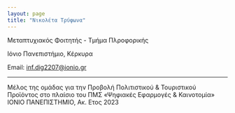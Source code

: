 ```yaml
---
layout: page
title: "Νικολέτα Τρύφωνα"
---
```


Μεταπτυχιακός Φοιτητής - Τμήμα Πλροφορικής

Ιόνιο Πανεπιστήμιο, Κέρκυρα

Email: inf.dig2207@ionio.gr


---

Μέλος της ομάδας για την Προβολή Πολιτιστικού & Τουριστικού Προϊόντος στο πλαίσιο του ΠΜΣ «Ψηφιακές Εφαρμογές & Καινοτομία» ΙΟΝΙΟ ΠΑΝΕΠΙΣΤΗΜΙΟ, Ακ. Ετος 2023
